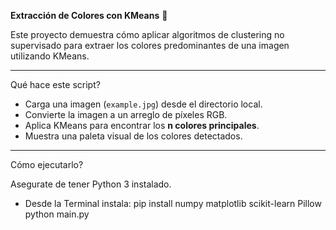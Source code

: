 **Extracción de Colores con KMeans** 🎨

Este proyecto demuestra cómo aplicar algoritmos de clustering no supervisado para extraer los colores predominantes de una imagen utilizando KMeans.

---

Qué hace este script?

- Carga una imagen (`example.jpg`) desde el directorio local.
- Convierte la imagen a un arreglo de píxeles RGB.
- Aplica KMeans para encontrar los **n colores principales**.
- Muestra una paleta visual de los colores detectados.

---

Cómo ejecutarlo?

Asegurate de tener Python 3 instalado.

* Desde la Terminal instala:
pip install numpy matplotlib scikit-learn Pillow
python main.py
